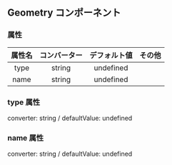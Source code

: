 ## Geometry コンポーネント
<!-- EDIT HERE(@Component)-->











<!-- /EDIT HERE-->
### 属性
<!-- DO NOT EDIT -->
<!-- ATTRS -->
| 属性名 | コンバーター | デフォルト値 | その他 |
|:------:|:------:|:------:|:------:|
| type | string | undefined |  |
| name | string | undefined |  |
<!-- /ATTRS -->
<!-- /DO NOT EDIT -->
### type 属性
converter: string / defaultValue: undefined

<!-- EDIT HERE(type)-->











<!-- /EDIT HERE-->
### name 属性
converter: string / defaultValue: undefined

<!-- EDIT HERE(name)-->











<!-- /EDIT HERE-->

